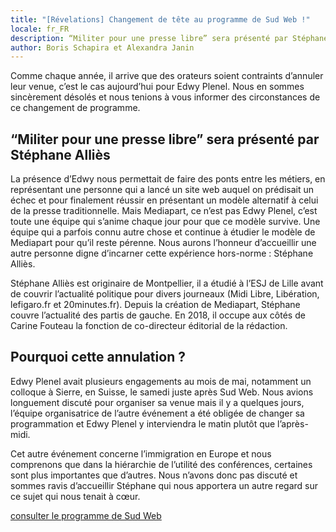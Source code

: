 ```yaml
---
title: "[Révelations] Changement de tête au programme de Sud Web !"
locale: fr_FR
description: “Militer pour une presse libre” sera présenté par Stéphane Alliès
author: Boris Schapira et Alexandra Janin
---
```


Comme chaque année, il arrive que des orateurs soient contraints d’annuler leur venue, c’est le cas aujourd’hui pour Edwy Plenel. Nous en sommes sincèrement désolés et nous tenions à vous informer des circonstances de ce changement de programme.

## “Militer pour une presse libre” sera présenté par Stéphane Alliès

La présence d’Edwy nous permettait de faire des ponts entre les métiers, en représentant une personne qui a lancé un site web auquel on prédisait un échec et pour finalement réussir en présentant un modèle alternatif à celui de la presse traditionnelle. Mais Mediapart, ce n’est pas Edwy Plenel, c’est toute une équipe qui s’anime chaque jour pour que ce modèle survive. Une équipe qui a parfois connu autre chose et continue à étudier le modèle de Mediapart pour qu’il reste pérenne. Nous aurons l’honneur d’accueillir une autre personne digne d’incarner cette expérience hors-norme : Stéphane Alliès.

Stéphane Alliès est originaire de Montpellier, il a étudié à l’ESJ de Lille avant de couvrir l’actualité politique pour divers journeaux (Midi Libre, Libération, lefigaro.fr et 20minutes.fr). Depuis la création de Mediapart, Stéphane couvre l’actualité des partis de gauche. En 2018, il occupe aux côtés de Carine Fouteau la fonction de co-directeur éditorial de la rédaction.

## Pourquoi cette annulation ?

Edwy Plenel avait plusieurs engagements au mois de mai, notamment un colloque à Sierre, en Suisse, le samedi juste après Sud Web. Nous avions longuement discuté pour organiser sa venue mais il y a quelques jours, l’équipe organisatrice de l’autre événement a été obligée de changer sa programmation et Edwy Plenel y interviendra le matin plutôt que l’après-midi.

Cet autre événement concerne l’immigration en Europe et nous comprenons que dans la hiérarchie de l’utilité des conférences, certaines sont plus importantes que d’autres. Nous n’avons donc pas discuté et sommes ravis d’accueillir Stéphane qui nous apportera un autre regard sur ce sujet qui nous tenait à cœur.

<p class="text-center"> <a class="button" data-text="consulter le programme de Sud Web" href="https://sudweb.fr/2018/programme/" title="consulter le programme de Sud Web"> <span class="button-inner">consulter le programme de Sud Web</span> </a> </p>

